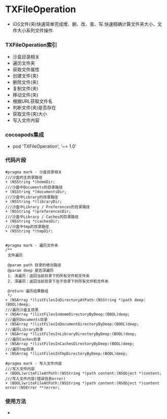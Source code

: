 # TXFileOperation
* iOS文件(夹)快速简单完成增、删、改、查、写.快速精确计算文件夹大小、文件大小系列文件操作.
### TXFileOperation索引
* 沙盒目录相关
* 遍历文件夹
* 获取文件属性
* 创建文件(夹)
* 删除文件(夹)
* 复制文件(夹)
* 移动文件(夹)
* 根据URL获取文件名
* 判断文件(夹)是否存在
* 获取文件(夹)大小
* 写入文件内容
### cocoapods集成
* pod 'TXFileOperation', '~> 1.0'
### 代码片段
```objc
#pragma mark - 沙盒目录相关
///沙盒的主目录路径
+ (NSString *)homeDir;
///沙盒中Documents的目录路径
+ (NSString *)documentsDir;
///沙盒中Library的目录路径
+ (NSString *)libraryDir;
///沙盒中Library / Preferences的目录路径
+ (NSString *)preferencesDir;
///沙盒中Library / Caches的目录路径
+ (NSString *)cachesDir;
///沙盒中tmp的目录路径
+ (NSString *)tmpDir;


#pragma mark - 遍历文件夹
/**
 文件遍历
 
 @param path 目录的绝对路径
 @param deep 是否深遍历
 1. 浅遍历：返回当前目录下的所有文件和文件夹
 2. 深遍历：返回当前目录下及子目录下的所有文件和文件夹
 
 @return 遍历结果数组
 */
+ (NSArray *)listFilesInDirectoryAtPath:(NSString *)path deep:(BOOL)deep;
///遍历沙盒主目录
+ (NSArray *)listFilesInHomeDirectoryByDeep:(BOOL)deep;
///遍历Documents目录
+ (NSArray *)listFilesInDocumentDirectoryByDeep:(BOOL)deep;
///遍历Library目录
+ (NSArray *)listFilesInLibraryDirectoryByDeep:(BOOL)deep;
///遍历Caches目录
+ (NSArray *)listFilesInCachesDirectoryByDeep:(BOOL)deep;
///遍历tmp目录
+ (NSArray *)listFilesInTmpDirectoryByDeep:(BOOL)deep;

#pragma mark - 写入文件内容
///写入文件内容
+ (BOOL)writeFileAtPath:(NSString *)path content:(NSObject *)content;
///写入文件内容(错误信息error)
+ (BOOL)writeFileAtPath:(NSString *)path content:(NSObject *)content error:(NSError **)error;
```
### 使用方法
* 
